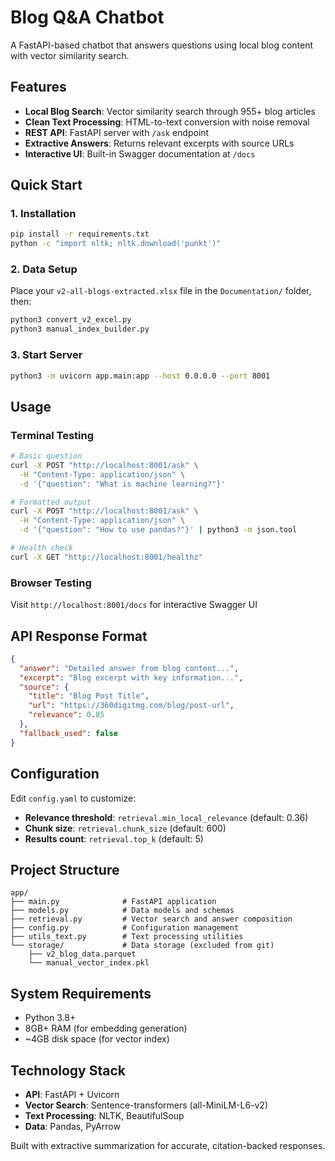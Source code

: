 # Blog Q&A Chatbot

A FastAPI-based chatbot that answers questions using local blog content with vector similarity search.

## Features

- **Local Blog Search**: Vector similarity search through 955+ blog articles
- **Clean Text Processing**: HTML-to-text conversion with noise removal
- **REST API**: FastAPI server with `/ask` endpoint
- **Extractive Answers**: Returns relevant excerpts with source URLs
- **Interactive UI**: Built-in Swagger documentation at `/docs`

## Quick Start

### 1. Installation
```bash
pip install -r requirements.txt
python -c "import nltk; nltk.download('punkt')"
```

### 2. Data Setup
Place your `v2-all-blogs-extracted.xlsx` file in the `Documentation/` folder, then:
```bash
python3 convert_v2_excel.py
python3 manual_index_builder.py
```

### 3. Start Server
```bash
python3 -m uvicorn app.main:app --host 0.0.0.0 --port 8001
```

## Usage

### Terminal Testing
```bash
# Basic question
curl -X POST "http://localhost:8001/ask" \
  -H "Content-Type: application/json" \
  -d '{"question": "What is machine learning?"}'

# Formatted output
curl -X POST "http://localhost:8001/ask" \
  -H "Content-Type: application/json" \
  -d '{"question": "How to use pandas?"}' | python3 -m json.tool

# Health check
curl -X GET "http://localhost:8001/healthz"
```

### Browser Testing
Visit `http://localhost:8001/docs` for interactive Swagger UI

## API Response Format

```json
{
  "answer": "Detailed answer from blog content...",
  "excerpt": "Blog excerpt with key information...",
  "source": {
    "title": "Blog Post Title",
    "url": "https://360digitmg.com/blog/post-url",
    "relevance": 0.85
  },
  "fallback_used": false
}
```

## Configuration

Edit `config.yaml` to customize:
- **Relevance threshold**: `retrieval.min_local_relevance` (default: 0.36)
- **Chunk size**: `retrieval.chunk_size` (default: 600)
- **Results count**: `retrieval.top_k` (default: 5)

## Project Structure

```
app/
├── main.py              # FastAPI application
├── models.py            # Data models and schemas
├── retrieval.py         # Vector search and answer composition
├── config.py            # Configuration management
├── utils_text.py        # Text processing utilities
└── storage/             # Data storage (excluded from git)
    ├── v2_blog_data.parquet
    └── manual_vector_index.pkl
```

## System Requirements

- Python 3.8+
- 8GB+ RAM (for embedding generation)
- ~4GB disk space (for vector index)

## Technology Stack

- **API**: FastAPI + Uvicorn
- **Vector Search**: Sentence-transformers (all-MiniLM-L6-v2)
- **Text Processing**: NLTK, BeautifulSoup
- **Data**: Pandas, PyArrow

Built with extractive summarization for accurate, citation-backed responses.